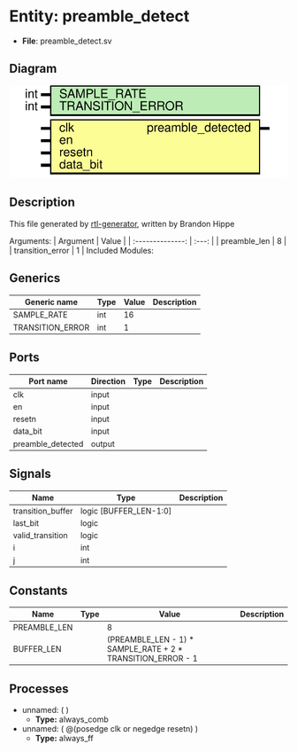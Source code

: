 
# Entity: preamble_detect 
- **File**: preamble_detect.sv

## Diagram
![Diagram](preamble_detect.svg "Diagram")
## Description

This file generated by [rtl-generator](https://github.com/brandonhippe/rtl-generator.git), written by Brandon Hippe

Arguments: |     Argument     | Value | | :--------------: | :---: | |   preamble_len   |   8   | | transition_error |   1   | Included Modules: 
## Generics

| Generic name     | Type | Value | Description |
| ---------------- | ---- | ----- | ----------- |
| SAMPLE_RATE      | int  | 16    |             |
| TRANSITION_ERROR | int  | 1     |             |

## Ports

| Port name         | Direction | Type | Description |
| ----------------- | --------- | ---- | ----------- |
| clk               | input     |      |             |
| en                | input     |      |             |
| resetn            | input     |      |             |
| data_bit          | input     |      |             |
| preamble_detected | output    |      |             |

## Signals

| Name              | Type                   | Description |
| ----------------- | ---------------------- | ----------- |
| transition_buffer | logic [BUFFER_LEN-1:0] |             |
| last_bit          | logic                  |             |
| valid_transition  | logic                  |             |
| i                 | int                    |             |
| j                 | int                    |             |

## Constants

| Name         | Type | Value                                                       | Description |
| ------------ | ---- | ----------------------------------------------------------- | ----------- |
| PREAMBLE_LEN |      | 8                                                           |             |
| BUFFER_LEN   |      | (PREAMBLE_LEN - 1) * SAMPLE_RATE + 2 * TRANSITION_ERROR - 1 |             |

## Processes
- unnamed: (  )
  - **Type:** always_comb
- unnamed: ( @(posedge clk or negedge resetn) )
  - **Type:** always_ff
